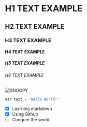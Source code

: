 # H1 TEXT EXAMPLE
## H2 TEXT EXAMPLE
### H3 TEXT EXAMPLE
#### H4 TEXT EXAMPLE
##### H5 TEXT EXAMPLE
###### H6 TEXT EXAMPLE

![**SNOOPY**](https://i.pinimg.com/236x/2f/96/de/2f96de26bf7b3cd639d27cb4d552e9be.jpg)

```javascript
var text = "Hello World!"
```
- [x] Learning markdown
- [x] Using Github
- [ ] Conquer the world 
